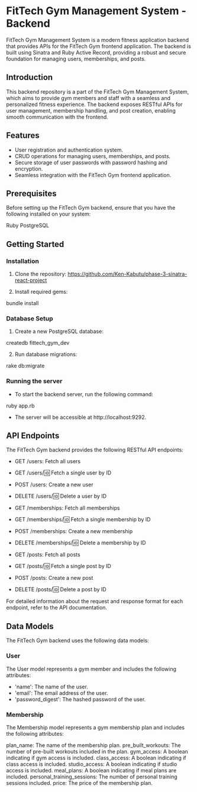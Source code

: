 # FitTech Gym Management System - Backend

FitTech Gym Management System is a modern fitness application backend that provides APIs for the FitTech Gym frontend application. The backend is built using Sinatra and Ruby Active Record, providing a robust and secure foundation for managing users, memberships, and posts.

## Introduction

This backend repository is a part of the FitTech Gym Management System, which aims to provide gym members and staff with a seamless and personalized fitness experience. The backend exposes RESTful APIs for user management, membership handling, and post creation, enabling smooth communication with the frontend.

## Features

* User registration and authentication system.
* CRUD operations for managing users, memberships, and posts.
* Secure storage of user passwords with password hashing and encryption.
* Seamless integration with the FitTech Gym frontend application.


## Prerequisites

Before setting up the FitTech Gym backend, ensure that you have the following installed on your system:

Ruby 
PostgreSQL 

## Getting Started

### Installation

1. Clone the repository:
https://github.com/Ken-Kabutu/phase-3-sinatra-react-project

2. Install required gems:

bundle install

### Database Setup

1. Create a new PostgreSQL database:

createdb fittech_gym_dev

2. Run database migrations:

rake db:migrate

### Running the server

* To start the backend server, run the following command:


ruby app.rb

* The server will be accessible at http://localhost:9292.

## API Endpoints

The FitTech Gym backend provides the following RESTful API endpoints:

* GET /users: Fetch all users

* GET /users/:id: Fetch a single user by ID

* POST /users: Create a new user

* DELETE /users/:id: Delete a user by ID

* GET /memberships: Fetch all memberships

* GET /memberships/:id: Fetch a single membership by ID

* POST /memberships: Create a new membership

* DELETE /memberships/:id: Delete a membership by ID

* GET /posts: Fetch all posts

* GET /posts/:id: Fetch a single post by ID

* POST /posts: Create a new post

* DELETE /posts/:id: Delete a post by ID

For detailed information about the request and response format for each endpoint, refer to the API documentation.

## Data Models

The FitTech Gym backend uses the following data models:

### User

The User model represents a gym member and includes the following attributes:

* 'name': The name of the user.
* 'email': The email address of the user.
* 'password_digest': The hashed password of the user.

### Membership

The Membership model represents a gym membership plan and includes the following attributes:

plan_name: The name of the membership plan.
pre_built_workouts: The number of pre-built workouts included in the plan.
gym_access: A boolean indicating if gym access is included.
class_access: A boolean indicating if class access is included.
studio_access: A boolean indicating if studio access is included.
meal_plans: A boolean indicating if meal plans are included.
personal_training_sessions: The number of personal training sessions included.
price: The price of the membership plan.